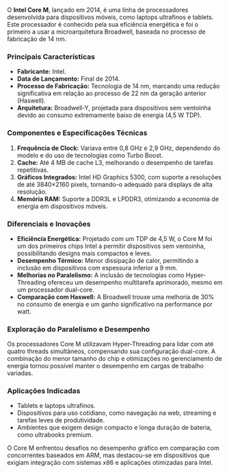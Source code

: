O **Intel Core M**, lançado em 2014, é uma linha de processadores desenvolvida para dispositivos móveis, como laptops ultrafinos e tablets. Este processador é conhecido pela sua eficiência energética e foi o primeiro a usar a microarquitetura Broadwell, baseada no processo de fabricação de 14 nm.

### **Principais Características**
- **Fabricante:** Intel.
- **Data de Lançamento:** Final de 2014.
- **Processo de Fabricação:** Tecnologia de 14 nm, marcando uma redução significativa em relação ao processo de 22 nm da geração anterior (Haswell).
- **Arquitetura:** Broadwell-Y, projetada para dispositivos sem ventoinha devido ao consumo extremamente baixo de energia (4,5 W TDP).

### **Componentes e Especificações Técnicas**
1. **Frequência de Clock:** Variava entre 0,8 GHz e 2,9 GHz, dependendo do modelo e do uso de tecnologias como Turbo Boost.
2. **Cache:** Até 4 MB de cache L3, melhorando o desempenho de tarefas repetitivas.
3. **Gráficos Integrados:** Intel HD Graphics 5300, com suporte a resoluções de até 3840×2160 pixels, tornando-o adequado para displays de alta resolução.
4. **Memória RAM:** Suporte a DDR3L e LPDDR3, otimizando a economia de energia em dispositivos móveis.

### **Diferenciais e Inovações**
- **Eficiência Energética:** Projetado com um TDP de 4,5 W, o Core M foi um dos primeiros chips Intel a permitir dispositivos sem ventoinha, possibilitando designs mais compactos e leves.
- **Desempenho Térmico:** Menor dissipação de calor, permitindo a inclusão em dispositivos com espessura inferior a 9 mm.
- **Melhorias no Paralelismo:** A inclusão de tecnologias como Hyper-Threading ofereceu um desempenho multitarefa aprimorado, mesmo em um processador dual-core.
- **Comparação com Haswell:** A Broadwell trouxe uma melhoria de 30% no consumo de energia e um ganho significativo na performance por watt.

### **Exploração do Paralelismo e Desempenho**
Os processadores Core M utilizavam Hyper-Threading para lidar com até quatro threads simultâneos, compensando sua configuração dual-core. A combinação do menor tamanho do chip e otimizações no gerenciamento de energia tornou possível manter o desempenho em cargas de trabalho variadas.

### **Aplicações Indicadas**
- Tablets e laptops ultrafinos.
- Dispositivos para uso cotidiano, como navegação na web, streaming e tarefas leves de produtividade.
- Ambientes que exigem design compacto e longa duração de bateria, como ultrabooks premium.

O Core M enfrentou desafios no desempenho gráfico em comparação com concorrentes baseados em ARM, mas destacou-se em dispositivos que exigiam integração com sistemas x86 e aplicações otimizadas para Intel.
